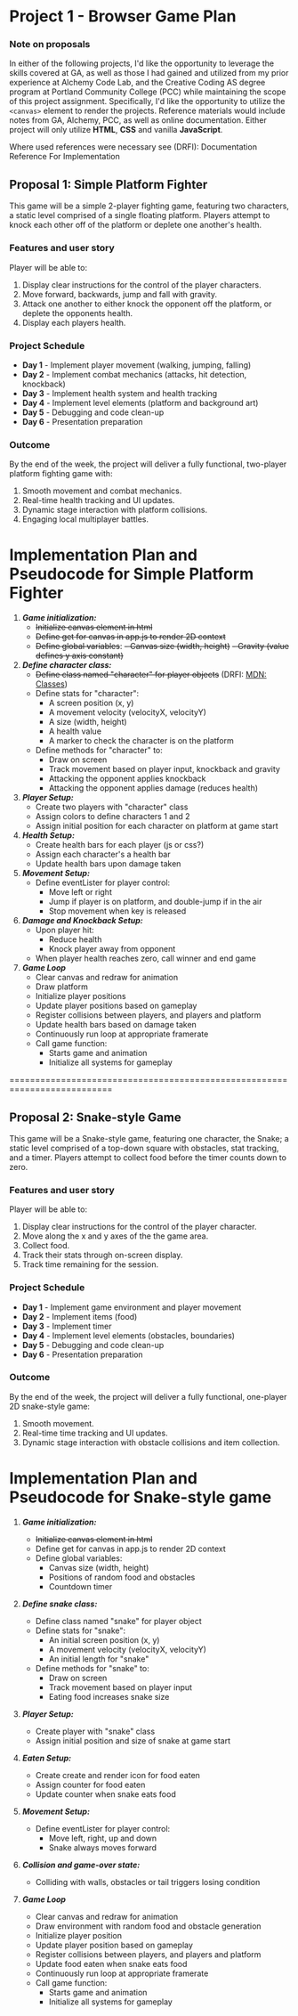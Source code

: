 # **Project 1 - Browser Game Plan**

### **Note on proposals**
In either of the following projects, I'd like the opportunity to leverage the skills covered at GA, as well as those I had gained and utilized from my prior experience at Alchemy Code Lab, and the Creative Coding AS degree program at Portland Community College (PCC) while maintaining the scope of this project assignment. Specifically, I'd like the opportunity to utilize the `<canvas>` element to render the projects. Reference materials would include notes from GA, Alchemy, PCC, as well as online documentation. Either project will only utilize **HTML**, **CSS** and vanilla **JavaScript**.

Where used references were necessary see (DRFI):
Documentation Reference For Implementation


## **Proposal 1: Simple Platform Fighter**

This game will be a simple 2-player fighting game, featuring two characters, a static level comprised of a single floating platform. Players attempt to knock each other off of the platform or deplete one another's health.

### **Features and user story**

Player will be able to:

1. Display clear instructions for the control of the player characters.
1. Move forward, backwards, jump and fall with gravity.
1. Attack one another to either knock the opponent off the platform, or deplete the opponents health.
1. Display each players health.

### **Project Schedule**

* **Day 1** - Implement player movement (walking, jumping, falling)
* **Day 2** - Implement combat mechanics (attacks, hit detection, knockback)
* **Day 3** - Implement health system and health tracking
* **Day 4** - Implement level elements (platform and background art)
* **Day 5** - Debugging and code clean-up
* **Day 6** - Presentation preparation

### **Outcome**

By the end of the week, the project will deliver a fully functional, two-player platform fighting game with:

1. Smooth movement and combat mechanics.
1. Real-time health tracking and UI updates.
1. Dynamic stage interaction with platform collisions.
1. Engaging local multiplayer battles.

# Implementation Plan and Pseudocode for Simple Platform Fighter

1. ***Game initialization:***
    - ~~Initialize canvas element in html~~
    - ~~Define get for canvas in app.js to render 2D context~~
    - ~~Define global variables~~:
        ~~- Canvas size (width, height)~~
        ~~- Gravity (value defines y axis constant)~~
1. ***Define character class:***
    - ~~Define class named "character" for player objects~~
    (DRFI: [MDN: Classes](https://developer.mozilla.org/en-US/docs/Web/JavaScript/Reference/Classes))
    - Define stats for "character":
        - A screen position (x, y)
        - A movement velocity (velocityX, velocityY)
        - A size (width, height)
        - A health value
        - A marker to check the character is on the platform
    - Define methods for "character" to:
        - Draw on screen
        - Track movement based on player input, knockback and gravity
        - Attacking the opponent applies knockback
        - Attacking the opponent applies damage (reduces health)
1. ***Player Setup:***
    - Create two players with "character" class
    - Assign colors to define characters 1 and 2
    - Assign initial position for each character on platform at game start
1. ***Health Setup:***
    - Create health bars for each player (js or css?)
    - Assign each character's a health bar
    - Update health bars upon damage taken
1. ***Movement Setup:***
    - Define eventLister for player control:
        - Move left or right
        - Jump if player is on platform, and double-jump if in the air
        - Stop movement when key is released
1. ***Damage and Knockback Setup:***
    - Upon player hit:
        - Reduce health
        - Knock player away from opponent
    - When player health reaches zero, call winner and end game
1. ***Game Loop***
    - Clear canvas and redraw for animation
    - Draw platform
    - Initialize player positions
    - Update player positions based on gameplay
    - Register collisions between players, and players and platform
    - Update health bars based on damage taken
    - Continuously run loop at appropriate framerate
    - Call game function:
        - Starts game and animation
        - Initialize all systems for gameplay




==========================================================================

## **Proposal 2: Snake-style Game**

This game will be a Snake-style game, featuring one character, the Snake; a static level comprised of a top-down square with obstacles, stat tracking, and a timer. Players attempt to collect food before the timer counts down to zero.

### **Features and user story**

Player will be able to:

1. Display clear instructions for the control of the player character.
1. Move along the x and y axes of the the game area.
1. Collect food.
1. Track their stats through on-screen display.
1. Track time remaining for the session.

### **Project Schedule**

* **Day 1** - Implement game environment and player movement
* **Day 2** - Implement items (food)
* **Day 3** - Implement timer
* **Day 4** - Implement level elements (obstacles, boundaries)
* **Day 5** - Debugging and  code clean-up
* **Day 6** - Presentation preparation

### **Outcome**

By the end of the week, the project will deliver a fully functional, one-player 2D snake-style game:

1. Smooth movement.
1. Real-time time tracking and UI updates.
1. Dynamic stage interaction with obstacle collisions and item collection.

# Implementation Plan and Pseudocode for Snake-style game

1. ***Game initialization:***
    - ~~Initialize canvas element in html~~
    - Define get for canvas in app.js to render 2D context
    - Define global variables:
        - Canvas size (width, height)
        - Positions of random food and obstacles
        - Countdown timer
1. ***Define snake class:***
    - Define class named "snake" for player object
    - Define stats for "snake":
        - An initial screen position (x, y)
        - A movement velocity (velocityX, velocityY)
        - An initial length for "snake"
    - Define methods for "snake" to:
        - Draw on screen
        - Track movement based on player input
        - Eating food increases snake size
        
1. ***Player Setup:***
    - Create player with "snake" class
    - Assign initial position and size of snake at game start
1. ***Eaten Setup:***
    - Create create and render icon for food eaten
    - Assign counter for food eaten
    - Update counter when snake eats food
1. ***Movement Setup:***
    - Define eventLister for player control:
        - Move left, right, up and down
        - Snake always moves forward
1. ***Collision and game-over state:***
    - Colliding with walls, obstacles or tail triggers losing condition
1. ***Game Loop***
    - Clear canvas and redraw for animation
    - Draw environment with random food and obstacle generation
    - Initialize player position
    - Update player position based on gameplay
    - Register collisions between players, and players and platform
    - Update food eaten when snake eats food
    - Continuously run loop at appropriate framerate
    - Call game function:
        - Starts game and animation
        - Initialize all systems for gameplay